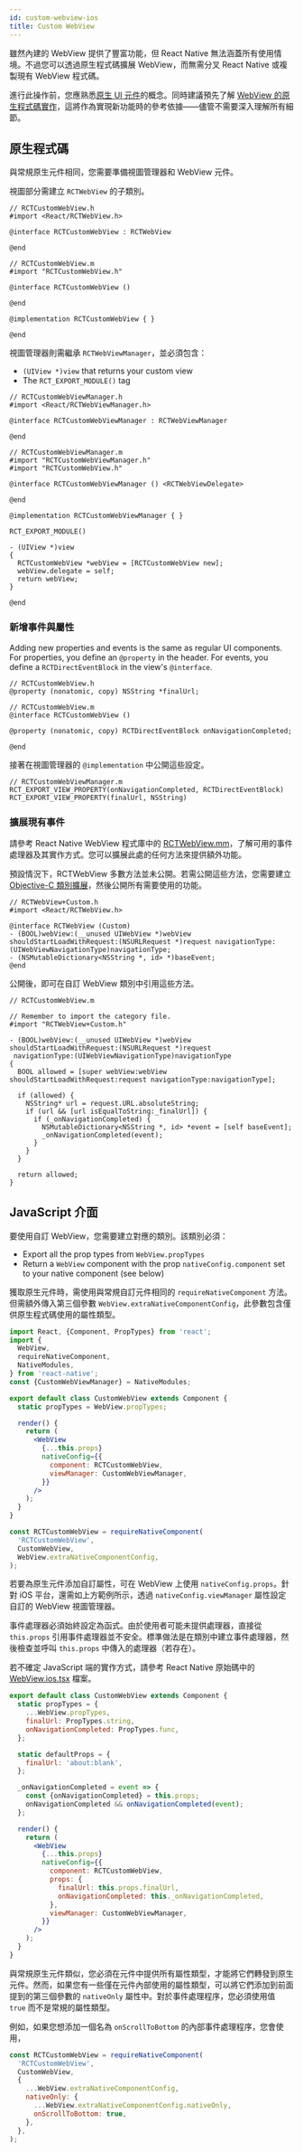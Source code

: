 ```yaml
---
id: custom-webview-ios
title: Custom WebView
---
```


雖然內建的 WebView 提供了豐富功能，但 React Native 無法涵蓋所有使用情境。不過您可以透過原生程式碼擴展 WebView，而無需分叉 React Native 或複製現有 WebView 程式碼。

進行此操作前，您應熟悉[原生 UI 元件](native-components-ios)的概念。同時建議預先了解 [WebView 的原生程式碼實作](https://github.com/react-native-webview/react-native-webview/blob/master/apple/RNCWebViewManager.mm)，這將作為實現新功能時的參考依據——儘管不需要深入理解所有細節。

## 原生程式碼

與常規原生元件相同，您需要準備視圖管理器和 WebView 元件。

視圖部分需建立 `RCTWebView` 的子類別。

```objc
// RCTCustomWebView.h
#import <React/RCTWebView.h>

@interface RCTCustomWebView : RCTWebView

@end

// RCTCustomWebView.m
#import "RCTCustomWebView.h"

@interface RCTCustomWebView ()

@end

@implementation RCTCustomWebView { }

@end
```

視圖管理器則需繼承 `RCTWebViewManager`，並必須包含：

- `(UIView *)view` that returns your custom view
- The `RCT_EXPORT_MODULE()` tag

```objc
// RCTCustomWebViewManager.h
#import <React/RCTWebViewManager.h>

@interface RCTCustomWebViewManager : RCTWebViewManager

@end

// RCTCustomWebViewManager.m
#import "RCTCustomWebViewManager.h"
#import "RCTCustomWebView.h"

@interface RCTCustomWebViewManager () <RCTWebViewDelegate>

@end

@implementation RCTCustomWebViewManager { }

RCT_EXPORT_MODULE()

- (UIView *)view
{
  RCTCustomWebView *webView = [RCTCustomWebView new];
  webView.delegate = self;
  return webView;
}

@end
```

### 新增事件與屬性

Adding new properties and events is the same as regular UI components. For properties, you define an `@property` in the header. For events, you define a `RCTDirectEventBlock` in the view's `@interface`.

```objc
// RCTCustomWebView.h
@property (nonatomic, copy) NSString *finalUrl;

// RCTCustomWebView.m
@interface RCTCustomWebView ()

@property (nonatomic, copy) RCTDirectEventBlock onNavigationCompleted;

@end
```

接著在視圖管理器的 `@implementation` 中公開這些設定。

```objc
// RCTCustomWebViewManager.m
RCT_EXPORT_VIEW_PROPERTY(onNavigationCompleted, RCTDirectEventBlock)
RCT_EXPORT_VIEW_PROPERTY(finalUrl, NSString)
```

### 擴展現有事件

請參考 React Native WebView 程式庫中的 [RCTWebView.mm](https://github.com/react-native-webview/react-native-webview/blob/master/apple/RNCWebView.mm)，了解可用的事件處理器及其實作方式。您可以擴展此處的任何方法來提供額外功能。

預設情況下，RCTWebView 多數方法並未公開。若需公開這些方法，您需要建立 [Objective-C 類別擴展](https://developer.apple.com/library/content/documentation/Cocoa/Conceptual/ProgrammingWithObjectiveC/CustomizingExistingClasses/CustomizingExistingClasses.html)，然後公開所有需要使用的功能。

```objc
// RCTWebView+Custom.h
#import <React/RCTWebView.h>

@interface RCTWebView (Custom)
- (BOOL)webView:(__unused UIWebView *)webView shouldStartLoadWithRequest:(NSURLRequest *)request navigationType:(UIWebViewNavigationType)navigationType;
- (NSMutableDictionary<NSString *, id> *)baseEvent;
@end
```

公開後，即可在自訂 WebView 類別中引用這些方法。

```objc
// RCTCustomWebView.m

// Remember to import the category file.
#import "RCTWebView+Custom.h"

- (BOOL)webView:(__unused UIWebView *)webView shouldStartLoadWithRequest:(NSURLRequest *)request
 navigationType:(UIWebViewNavigationType)navigationType
{
  BOOL allowed = [super webView:webView shouldStartLoadWithRequest:request navigationType:navigationType];

  if (allowed) {
    NSString* url = request.URL.absoluteString;
    if (url && [url isEqualToString:_finalUrl]) {
      if (_onNavigationCompleted) {
        NSMutableDictionary<NSString *, id> *event = [self baseEvent];
        _onNavigationCompleted(event);
      }
    }
  }

  return allowed;
}
```

## JavaScript 介面

要使用自訂 WebView，您需要建立對應的類別。該類別必須：

- Export all the prop types from `WebView.propTypes`
- Return a `WebView` component with the prop `nativeConfig.component` set to your native component (see below)

獲取原生元件時，需使用與常規自訂元件相同的 `requireNativeComponent` 方法。但需額外傳入第三個參數 `WebView.extraNativeComponentConfig`，此參數包含僅供原生程式碼使用的屬性類型。

```jsx
import React, {Component, PropTypes} from 'react';
import {
  WebView,
  requireNativeComponent,
  NativeModules,
} from 'react-native';
const {CustomWebViewManager} = NativeModules;

export default class CustomWebView extends Component {
  static propTypes = WebView.propTypes;

  render() {
    return (
      <WebView
        {...this.props}
        nativeConfig={{
          component: RCTCustomWebView,
          viewManager: CustomWebViewManager,
        }}
      />
    );
  }
}

const RCTCustomWebView = requireNativeComponent(
  'RCTCustomWebView',
  CustomWebView,
  WebView.extraNativeComponentConfig,
);
```

若要為原生元件添加自訂屬性，可在 WebView 上使用 `nativeConfig.props`。針對 iOS 平台，還需如上方範例所示，透過 `nativeConfig.viewManager` 屬性設定自訂的 WebView 視圖管理器。

事件處理器必須始終設定為函式。由於使用者可能未提供處理器，直接從 `this.props` 引用事件處理器並不安全。標準做法是在類別中建立事件處理器，然後檢查並呼叫 `this.props` 中傳入的處理器（若存在）。

若不確定 JavaScript 端的實作方式，請參考 React Native 原始碼中的 [WebView.ios.tsx](https://github.com/react-native-webview/react-native-webview/blob/master/src/WebView.ios.tsx) 檔案。

```jsx
export default class CustomWebView extends Component {
  static propTypes = {
    ...WebView.propTypes,
    finalUrl: PropTypes.string,
    onNavigationCompleted: PropTypes.func,
  };

  static defaultProps = {
    finalUrl: 'about:blank',
  };

  _onNavigationCompleted = event => {
    const {onNavigationCompleted} = this.props;
    onNavigationCompleted && onNavigationCompleted(event);
  };

  render() {
    return (
      <WebView
        {...this.props}
        nativeConfig={{
          component: RCTCustomWebView,
          props: {
            finalUrl: this.props.finalUrl,
            onNavigationCompleted: this._onNavigationCompleted,
          },
          viewManager: CustomWebViewManager,
        }}
      />
    );
  }
}
```

與常規原生元件類似，您必須在元件中提供所有屬性類型，才能將它們轉發到原生元件。然而，如果您有一些僅在元件內部使用的屬性類型，可以將它們添加到前面提到的第三個參數的 `nativeOnly` 屬性中。對於事件處理程序，您必須使用值 `true` 而不是常規的屬性類型。

例如，如果您想添加一個名為 `onScrollToBottom` 的內部事件處理程序，您會使用，

```jsx
const RCTCustomWebView = requireNativeComponent(
  'RCTCustomWebView',
  CustomWebView,
  {
    ...WebView.extraNativeComponentConfig,
    nativeOnly: {
      ...WebView.extraNativeComponentConfig.nativeOnly,
      onScrollToBottom: true,
    },
  },
);
```